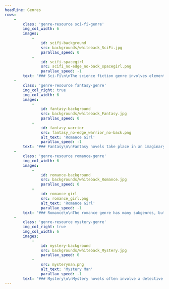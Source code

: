 ```yaml
---
headline: Genres
rows:
    -
        class: 'genre-resource sci-fi-genre'
        img_col_width: 6
        images:
            -
                id: scifi-background
                src: backgrounds/whiteback_SciFi.jpg
                parallax_speed: 0
            -
                id: scifi-spacegirl
                src: scifi_no-edge_no-back_spacegirl.png
                parallax_speed: -1
        text: "### Sci-Fi\n\nThe science fiction genre involves elements based on science and technology. Stories can take place in an imaginary world or in an altered version of our current world, at times involving futuristic societies. Sci-fi is a subgenre of speculative fiction, along with fantasy and dystopia. \n\n#### Some subgenres include:\n* Alternate history\n* Steampunk\n* Time travel\n* Space opera\n* Soft sci-fi\n* Robotic/artificial intelligence\n* Space travel\n"
    -
        class: 'genre-resource fantasy-genre'
        img_col_right: true
        img_col_width: 6
        images:
            -
                id: fantasy-background
                src: backgrounds/whiteback_Fantasy.jpg
                parallax_speed: 0
            -
                id: fantasy-warrior
                src: fantasy_no-edge_warrior_no-back.png
                alt_text: 'Romance Girl'
                parallax_speed: -1
        text: "### Fantasy\n\nFantasy novels take place in an imaginary world that often includes magic or magical elements. It is a subgenre of speculative fiction, along with sci-fi and dystopia. Fantasy has many different subgenres of its own, including urban fantasy and contemporary fantasy. In these subgenres, stories take place in our world—only a slightly altered version that can include magic or mythological/supernatural creatures.\n\n#### Some subgenres include:\n* Dark fantasy\n* High fantasy\n* Contemporary\n* Urban\n* Mythological\n* Historical\n"
    -
        class: 'genre-resource romance-genre'
        img_col_width: 6
        images:
            -
                id: romance-background
                src: backgrounds/whiteback_Romance.jpg
                parallax_speed: 0
            -
                id: romance-girl
                src: romance_girl.png
                alt_text: 'Romance Girl'
                parallax_speed: -1
        text: "### Romance\n\nThe romance genre has many subgenres, but most importantly, they all involve romantic love. A novel fits into the romance genre if the main plot revolves around a romantic relationship, even if other subplots present conflict and story. A key component in all romance novels is the happily-ever-after (HEA) or the happily-for-now (HFN). The novel must end with one or the other in order to satisfy the genre. \n\n#### Some subgenres include:\n* Contemporary\n* Historical\n* Romantic suspense\n* Fantasy\n* Paranormal\n* Military\n* Inspirational\n* Time travel\n"
    -
        class: 'genre-resource mystery-genre'
        img_col_right: true
        img_col_width: 6
        images:
            -
                id: mystery-background
                src: backgrounds/whiteback_Mystery.jpg
                parallax_speed: 0
            -
                src: mysteryman.png
                alt_text: 'Mystery Man'
                parallax_speed: -1
        text: "### Mystery\n\nMystery novels often involve a detective solving a conundrum or case. The story should be full of clues, red herrings, and—obviously—mysteries. The story starts with an unknown that hooks the reader in, and the main character must solve the unknown by the end of the novel. The reader should be trying to solve the mystery along with the characters. Thrillers have a lot of crossover with mystery novels and can be considered a subgenre (albeit typically darker and more suspenseful one). \n\n#### Some subgenres include:\n* Bumbling detective\n* Cozy\n* Amateur sleuth\n* Caper\n* Hard-boiled\n* Historical\n* Legal\n* Police procedural\n* (Sometimes) thriller"
---
```


